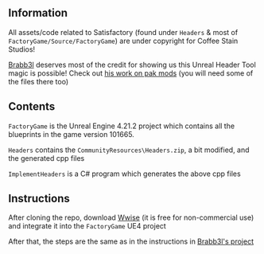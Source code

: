 ## Information

All assets/code related to Satisfactory (found under `Headers` & most of `FactoryGame/Source/FactoryGame`) are under copyright for Coffee Stain Studios!

[Brabb3l](https://github.com/Brabb3l) deserves most of the credit for showing us this Unreal Header Tool magic is possible! Check out [his work on pak mods](https://github.com/Brabb3l/Satisfactory-Modding) (you will need some of the files there too)

## Contents

`FactoryGame` is the Unreal Engine 4.21.2 project which contains all the blueprints in the game version 101665.

`Headers` contains the `CommunityResources\Headers.zip`, a bit modified, and the generated cpp files

`ImplementHeaders` is a C# program which generates the above cpp files

## Instructions

After cloning the repo, download [Wwise](https://www.audiokinetic.com/download/) (it is free for non-commercial use) and integrate it into the `FactoryGame` UE4 project

After that, the steps are the same as in the instructions in [Brabb3l's project](https://github.com/Brabb3l/Satisfactory-Modding#instructions)
